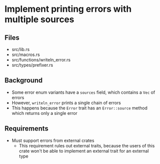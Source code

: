 # Implement printing errors with multiple sources

## Files

* src/lib.rs
* src/macros.rs
* src/functions/writeln_error.rs
* src/types/prefixer.rs

## Background

* Some error enum variants have a `sources` field, which contains a `Vec` of errors
* However, `writeln_error` prints a single chain of errors
* This happens because the `Error` trait has an `Error::source` method which returns only a single error

## Requirements

* Must support errors from external crates
  * This requirement rules out external traits, because the users of this crate won't be able to implement an external trait for an external type
